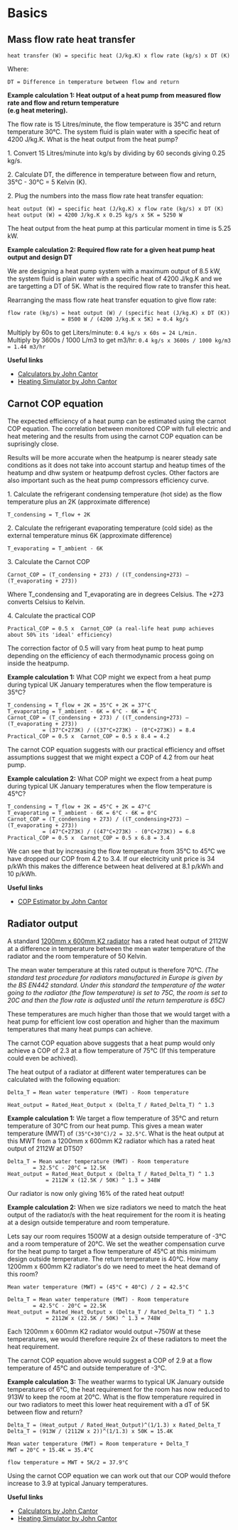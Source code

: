 # Basics

## Mass flow rate heat transfer

    heat transfer (W) = specific heat (J/kg.K) x flow rate (kg/s) x DT (K)

Where:

    DT = Difference in temperature between flow and return

**Example calculation 1: Heat output of a heat pump from measured flow rate and flow and return temperature<br>(e.g heat metering).**

The flow rate is 15 Litres/minute, the flow temperature is 35°C and return temperature 30°C. The system fluid is plain water with a specific heat of 4200 J/kg.K. What is the heat output from the heat pump?

1\. Convert 15 Litres/minute into kg/s by dividing by 60 seconds giving 0.25 kg/s.

2\. Calculate DT, the difference in temperature between flow and return, 35°C - 30°C = 5 Kelvin (K).

2\. Plug the numbers into the mass flow rate heat transfer equation:

    heat output (W) = specific heat (J/kg.K) x flow rate (kg/s) x DT (K)
    heat output (W) = 4200 J/kg.K x 0.25 kg/s x 5K = 5250 W
    
The heat output from the heat pump at this particular moment in time is 5.25 kW.


**Example calculation 2: Required flow rate for a given heat pump heat output and design DT**

We are designing a heat pump system with a maximum output of 8.5 kW, the system fluid is plain water with a specific heat of 4200 J/kg.K and we are targetting a DT of 5K. What is the required flow rate to transfer this heat.

Rearranging the mass flow rate heat transfer equation to give flow rate:

    flow rate (kg/s) = heat output (W) / (specific heat (J/kg.K) x DT (K))
                     = 8500 W / (4200 J/kg.K x 5K) = 0.4 kg/s
                     
Multiply by 60s to get Liters/minute: `0.4 kg/s x 60s = 24 L/min.`<br>
Multiply by 3600s / 1000 L/m3 to get m3/hr: `0.4 kg/s x 3600s / 1000 kg/m3 = 1.44 m3/hr`

**Useful links**

- [Calculators by John Cantor](https://heatpumps.co.uk/calculators)
- [Heating Simulator by John Cantor](https://heatpumps.co.uk/heating-simulator-for-radiators/)

## Carnot COP equation

The expected efficiency of a heat pump can be estimated using the carnot COP equation. The correlation between monitored COP with full electric and heat metering and the results from using the carnot COP equation can be suprisingly close.

Results will be more accurate when the heatpump is nearer steady sate conditions as it does not take into account startup and heatup times of the heatump and dhw system or heatpump defrost cycles. Other factors are also important such as the heat pump compressors efficiency curve.

1\. Calculate the refrigerant condensing temperature (hot side) as the flow temperature plus an 2K (approximate difference)

    T_condensing = T_flow + 2K

2\. Calculate the refrigerant evaporating temperature (cold side) as the external temperature minus 6K (approximate difference)
    
    T_evaporating = T_ambient - 6K

3\. Calculate the Carnot COP

    Carnot_COP = (T_condensing + 273) / ((T_condensing+273) – (T_evaporating + 273))

Where T_condensing and T_evaporating are in degrees Celsius. The +273 converts Celsius to Kelvin.

4\. Calculate the practical COP

    Practical_COP = 0.5 x  Carnot_COP (a real-life heat pump achieves about 50% its 'ideal' efficiency)
    
The correction factor of 0.5 will vary from heat pump to heat pump depending on the efficiency of each thermodynamic process going on inside the heatpump.

**Example calculation 1:** What COP might we expect from a heat pump during typical UK January temperatures when the flow temperature is 35°C?

    T_condensing = T_flow + 2K = 35°C + 2K = 37°C
    T_evaporating = T_ambient - 6K = 6°C - 6K = 0°C
    Carnot_COP = (T_condensing + 273) / ((T_condensing+273) – (T_evaporating + 273))
               = (37°C+273K) / ((37°C+273K) - (0°C+273K)) = 8.4
    Practical_COP = 0.5 x  Carnot_COP = 0.5 x 8.4 = 4.2
    
The carnot COP equation suggests with our practical efficiency and offset assumptions suggest that we might expect a COP of 4.2 from our heat pump.

**Example calculation 2:** What COP might we expect from a heat pump during typical UK January temperatures when the flow temperature is 45°C?

    T_condensing = T_flow + 2K = 45°C + 2K = 47°C
    T_evaporating = T_ambient - 6K = 6°C - 6K = 0°C
    Carnot_COP = (T_condensing + 273) / ((T_condensing+273) – (T_evaporating + 273))
               = (47°C+273K) / ((47°C+273K) - (0°C+273K)) = 6.8
    Practical_COP = 0.5 x  Carnot_COP = 0.5 x 6.8 = 3.4
    
We can see that by increasing the flow temperature from 35°C to 45°C we have dropped our COP from 4.2 to 3.4. If our electricity unit price is 34 p/kWh this makes the difference between heat delivered at 8.1 p/kWh and 10 p/kWh.

**Useful links**

- [COP Estimator by John Cantor](https://heatpumps.co.uk/cop-estimator)

## Radiator output

A standard [1200mm x 600mm K2 radiator](https://www.toolstation.com/kudox-premium-type-22-steel-panel-radiator/p80524) has a rated heat output of 2112W at a difference in temperature between the mean water temperature of the radiator and the room temperature of 50 Kelvin. 

The mean water temperature at this rated output is therefore 70°C. *(The standard test procedure for radiators manufactured in Europe is given by the BS EN442 standard. Under this standard the temperature of the water going to the radiator (the flow temperature) is set to 75C, the room is set to 20C and then the flow rate is adjusted until the return temperature is 65C)*

These temperatures are much higher than those that we would target with a heat pump for efficient low cost operation and higher than the maximum temperatures that many heat pumps can achieve. 

The carnot COP equation above suggests that a heat pump would only achieve a COP of 2.3 at a flow temperature of 75°C (If this temperature could even be achived).

The heat output of a radiator at different water temperatures can be calculated with the following equation:

    Delta_T = Mean water temperature (MWT) - Room temperature

    Heat_output = Rated_Heat_Output x (Delta_T / Rated_Delta_T) ^ 1.3

**Example calculation 1:** We target a flow temperature of 35°C and return temperature of 30°C from our heat pump. This gives a mean water temperature (MWT) of `(35°C+30°C)/2 = 32.5°C`. What is the heat output at this MWT from a 1200mm x 600mm K2 radiator which has a rated heat output of 2112W at DT50?

    Delta_T = Mean water temperature (MWT) - Room temperature
            = 32.5°C - 20°C = 12.5K
    Heat_output = Rated_Heat_Output x (Delta_T / Rated_Delta_T) ^ 1.3
                = 2112W x (12.5K / 50K) ^ 1.3 = 348W
                
Our radiator is now only giving 16% of the rated heat output!

**Example calculation 2:** When we size radiators we need to match the heat output of the radiator/s with the heat requirement for the room it is heating at a design outside temperature and room temperature.

Lets say our room requires 1500W at a design outside temperature of -3°C and a room temperature of 20°C. We set the weather compensation curve for the heat pump to target a flow temperature of 45°C at this minimum design outside temperature. The return temperature is 40°C. How many 1200mm x 600mm K2 radiator's do we need to meet the heat demand of this room?

    Mean water temperature (MWT) = (45°C + 40°C) / 2 = 42.5°C

    Delta_T = Mean water temperature (MWT) - Room temperature
            = 42.5°C - 20°C = 22.5K
    Heat_output = Rated_Heat_Output x (Delta_T / Rated_Delta_T) ^ 1.3
                = 2112W x (22.5K / 50K) ^ 1.3 = 748W
                
Each 1200mm x 600mm K2 radiator would output ~750W at these temperatures, we would therefore require 2x of these radiators to meet the heat requirement.

The carnot COP equation above would suggest a COP of 2.9 at a flow temperature of 45°C and outside temperature of -3°C.

**Example calculation 3:** The weather warms to typical UK January outside temperatures of 6°C, the heat requirement for the room has now reduced to 913W to keep the room at 20°C. What is the flow temperature required in our two radiators to meet this lower heat requirement with a dT of 5K between flow and return?

    Delta_T = (Heat_output / Rated_Heat_Output)^(1/1.3) x Rated_Delta_T
    Delta_T = (913W / (2112W x 2))^(1/1.3) x 50K = 15.4K
    
    Mean water temperature (MWT) = Room temperature + Delta_T
    MWT = 20°C + 15.4K = 35.4°C
    
    flow temperature = MWT + 5K/2 = 37.9°C
    
Using the carnot COP equation we can work out that our COP would thefore increase to 3.9 at typical January temperatures.

**Useful links**

- [Calculators by John Cantor](https://heatpumps.co.uk/calculators)
- [Heating Simulator by John Cantor](https://heatpumps.co.uk/heating-simulator-for-radiators/)


